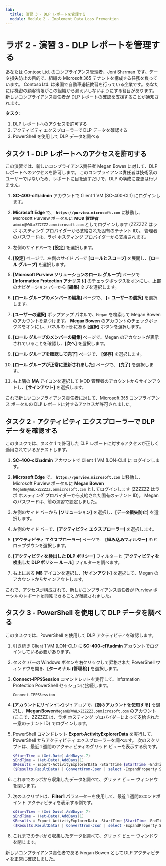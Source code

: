 ```yaml
---
lab:
  title: 演習 3 - DLP レポートを管理する
  module: Module 2 - Implement Data Loss Prevention
---
```


# ラボ 2 - 演習 3 - DLP レポートを管理する

あなたは Contoso Ltd. のコンプライアンス管理者、Joni Sherman です。データ損失防止の目的で、組織の Microsoft 365 テナントを構成する任務を負っています。 Contoso Ltd. は米国で自動車運転教習を行っている企業です。あなたには機密の顧客情報がこの組織から漏えいしないようにする役目があります。 新しいコンプライアンス責任者が DLP レポートの確認を支援することが通知されます。

**タスク**:

1. DLP レポートへのアクセスを許可する
1. アクティビティ エクスプローラーで DLP データを確認する
1. PowerShell を使用して DLP データを調べる

## タスク 1 - DLP レポートへのアクセスを許可する

この演習では、新しいコンプライアンス責任者 Megan Bowen に対して、DLP レポートへのアクセスを許可します。 このコンプライアンス責任者は技術系のユーザーではないため、レポートに目を通すだけで、DLP の構成に変更は行いません。

1. **SC-400-cl1\admin** アカウントで Client 1 VM (SC-400-CL1) にログインします。

1. **Microsoft Edge** で、 **`https://purview.microsoft.com`** に移動し、Microsoft Purview ポータルに **MOD 管理者** `admin@WWLxZZZZZZ.onmicrosoft.com` としてログインします (ZZZZZZ はラボ ホスティング プロバイダーから支給された固有のテナント ID)。 管理者のパスワードは、ラボ ホスティング プロバイダーから支給されます。

1. 左側のサイドバーで **[設定]** を選択します。

1. **[設定]** ページで、左側のサイド バーで **[ロールとスコープ]** を展開し、**[ロール グループ]** を選択します。

1. **[Microsoft Purview ソリューションのロール グループ]** ページで **[Information Protection アナリスト]** のチェックボックスをオンにし、上部のナビゲーション バーから **[編集]** タブを選択します。

1. **[ロール グループのメンバーの編集]** ページで、 **[+ ユーザーの選択]** を選択します。

1. **[ユーザーの選択]** ポップアップ パネルで、`Megan` を検索して Megan Bowen のアカウントを見つけます。 **Megan Bowen** のアカウントのチェックボックスをオンにし、パネルの下部にある **[選択]** ボタンを選択します。

1. **[ロール グループのメンバーの編集]** ページで、Megan のアカウントが表示されていることを確認し、**[次へ]** を選択します。

1. **[ロール グループを確認して完了]** ページで、 **[保存]** を選択します。

1. **[ロール グループが正常に更新されました]** ページで、 **[完了]** を選択します。

1. 右上隅の **MA** アイコンを選択して MOD 管理者のアカウントからサインアウトし、**[サインアウト]** を選択します。

これで新しいコンプライアンス責任者に対して、Microsoft 365 コンプライアンス ポータルの DLP レポートに対するアクセスが許可されました。

## タスク 2 - アクティビティ エクスプローラーで DLP データを確認する

このタスクでは、タスク 1 で許可した DLP レポートに対するアクセスが正しく適用されているかテストします。

1. **SC-400-cl2\admin** アカウントで Client 1 VM (LON-CL1) に ログインします。

1. **Microsoft Edge** で、 **`https://purview.microsoft.com`** に移動し、Microsoft Purview ポータルに **Megan Bowen** `MeganB@WWLxZZZZZZ.onmicrosoft.com` としてログインします (ZZZZZZ はラボ ホスティング プロバイダーから支給された固有のテナント ID)。 Megan のパスワードは、前の演習で設定しました。

1. 左側のサイド バーから **[ソリューション]** を選択し、**[データ損失防止]** を選択します。

1. 左側のサイド バーで、**[アクティビティ エクスプローラー]** を選択します。

1. **[アクティビティ エクスプローラー]** ページで、 **[組み込みフィルター]** のドロップダウンを選択します。

1. **[アクティビティを検出した DLP ポリシー]** フィルターと **[アクティビティを検出した DLP ポリシー ルール]** フィルターを調べます。

1. 右上にある **MB** アイコンを選択し、**[サインアウト]** を選択して、Megan のアカウントからサインアウトします。

これで、アクセスが構成されて、新しいコンプライアンス責任者が Purview ポータルのレポートを閲覧できることが確認されました。

## タスク 3 - PowerShell を使用して DLP データを調べる

このタスクでは、PowerShell を使用して DLP アクティビティを確認します。

1. 引き続き Client 1 VM (LON-CL1) に **SC-400-cl1\admin** アカウントでログインしている必要があります。

1. タスク バーの Windows ボタンを右クリックして昇格された PowerShell ウィンドウを開き、**[ターミナル (管理者)]** を選択します。

1. **Connect-IPPSSession** コマンドレットを実行して、Information Protection PowerShell セッションに接続します。

   ``` powershell
   Connect-IPPSSession
   ```

1. **[アカウントにサインイン]** ダイアログで、**[別のアカウントを使用する]** を選択し、**Megan Bowen**`MeganB@WWLxZZZZZZ.onmicrosoft.com` のアカウント (ここで、ZZZZZZ は、ラボ ホスティング プロバイダーによって支給された一意のテナント ID) でログインします。

1. PowerShell コマンドレット **Export-ActivityExplorerData** を実行して、PowerShell からアクティビティ エクスプローラーを調べます。 次のスクリプトは、最近 1 週間のアクティビティのグリッド ビューを表示する例です。

   ``` powershell
   $StartTime = (Get-Date).AddDays(-7)
   $EndTime = (Get-Date).AddDays(1)
   $Results = Export-ActivityExplorerData -StartTime $StartTime -EndTime $EndTime -OutputFormat JSON
   ($Results.ResultData) | ConvertFrom-Json | select -ExpandProperty SyncRoot | ogv
   ```

1. これまでのラボから収集したデータを調べて、グリッド ビュー ウィンドウを閉じます。

1. 次のスクリプトは、**Filter1** パラメーターを使用して、最近 1 週間のエンドポイント アクティビティを表示する例です。

   ``` powershell
   $StartTime = (Get-Date).AddDays(-7)
   $EndTime = (Get-Date).AddDays(1)
   $Results = Export-ActivityExplorerData -StartTime $StartTime -EndTime $EndTime -Filter1 @("Workload","Endpoint")-OutputFormat JSON
   ($Results.ResultData) | ConvertFrom-Json | select -ExpandProperty SyncRoot | ogv
   ```

1. これまでのラボから収集したデータを調べて、グリッド ビュー ウィンドウを閉じます。

新しいコンプライアンス責任者である Megan Bowen として DLP アクティビティを正常に確認しました。
